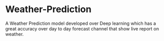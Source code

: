 # Weather-Prediction

A Weather Prediction model developed over Deep learning which has a great accuracy over day to day forecast channel that show live report on weather.
